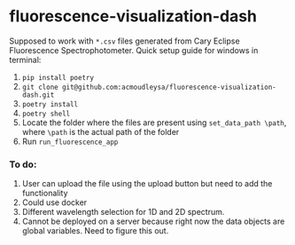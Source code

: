 # fluorescence-visualization-dash
Supposed to work with `*.csv` files generated from Cary Eclipse Fluorescence Spectrophotometer.
Quick setup guide for windows in terminal: 
1) `pip install poetry`
2) `git clone git@github.com:acmoudleysa/fluorescence-visualization-dash.git`
3) `poetry install`
4) `poetry shell`
5) Locate the folder where the files are present using `set_data_path \path`, where `\path` is the actual path of the folder
6) Run `run_fluorescence_app`



### To do: 
1) User can upload the file using the upload button but need to add the functionality
2) Could use docker
3) Different wavelength selection for 1D and 2D spectrum. 
4) Cannot be deployed on a server because right now the data objects are global variables. Need to figure this out.

